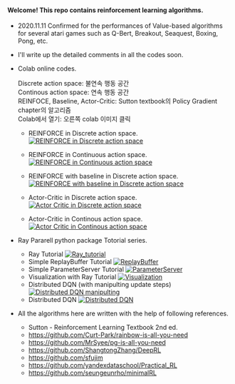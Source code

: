 #### Welcome! This repo contains reinforcement learning algorithms.

- 2020.11.11 Confirmed for the performances of Value-based algorithms for several atari games such as Q-Bert, Breakout, Seaquest, Boxing, Pong, etc.  

- I'll write up the detailed comments in all the codes soon. 

- Colab online codes.

   Discrete action space: 불연속 행동 공간<br>
   Continous action space: 연속 행동 공간<br>
   REINFOCE, Baseline, Actor-Critic: Sutton textbook의 Policy Gradient chapter의 알고리즘<br>
   Colab에서 열기: 오른쪽 colab 이미지 클릭

    - REINFORCE in Discrete action space.  [![REINFORCE in Discrete action space](https://user-images.githubusercontent.com/56760035/106246585-b09ec400-6251-11eb-96ff-504cf16d5358.png)](https://colab.research.google.com/github/kyunghoon-jung/MacaronRL/blob/main/Policy_Based/REINFORCE/1.%20DiscreteREINFORCE.ipynb)

    - REINFORCE in Continuous action space.  [![REINFORCE in Continuous action space](https://user-images.githubusercontent.com/56760035/106246585-b09ec400-6251-11eb-96ff-504cf16d5358.png)](https://colab.research.google.com/github/kyunghoon-jung/MacaronRL/blob/main/Policy_Based/REINFORCE/2.%20ContinuousREINFORCE.ipynb)

    - REINFORCE with baseline in Discrete action space.  [![REINFORCE with baseline in Discrete action space](https://user-images.githubusercontent.com/56760035/106246585-b09ec400-6251-11eb-96ff-504cf16d5358.png)](https://colab.research.google.com/github/kyunghoon-jung/MacaronRL/blob/main/Policy_Based/REINFORCE/3.%20DiscreteREINFORCEwithBaseline.ipynb)

    - Actor-Critic in Discrete action space.  [![Actor Critic in Discrete action space](https://user-images.githubusercontent.com/56760035/106246585-b09ec400-6251-11eb-96ff-504cf16d5358.png)](https://colab.research.google.com/github/kyunghoon-jung/MacaronRL/blob/main/Policy_Based/Actor_Critic/4.%20DiscreteActorCritic.ipynb)

    - Actor-Critic in Continous action space.  [![Actor Critic in Continous action space](https://user-images.githubusercontent.com/56760035/106246585-b09ec400-6251-11eb-96ff-504cf16d5358.png)](https://colab.research.google.com/github/kyunghoon-jung/MacaronRL/blob/main/Policy_Based/Actor_Critic/5.%20ContinuousActorCritic.ipynb)

- Ray Pararell python package Totorial series.

   - Ray Tutorial  [![Ray_tutorial](https://user-images.githubusercontent.com/56760035/106246585-b09ec400-6251-11eb-96ff-504cf16d5358.png)](http://colab.research.google.com/github/kyunghoon-jung/MacaronRL/blob/main/Ray_tutorial/1.%20Ray_Simple_Turorial.ipynb)
   - Simple ReplayBuffer Tutorial [![ReplayBuffer](https://user-images.githubusercontent.com/56760035/106246585-b09ec400-6251-11eb-96ff-504cf16d5358.png)](colab.research.google.com/github/kyunghoon-jung/MacaronRL/blob/main/Ray_tutorial/2.%20Simple_ReplayBuffer_Tutorial.ipynb)
   - Simple ParameterServer Tutorial [![ParameterServer](https://user-images.githubusercontent.com/56760035/106246585-b09ec400-6251-11eb-96ff-504cf16d5358.png)](http://colab.research.google.com/github/kyunghoon-jung/MacaronRL/blob/main/Ray_tutorial/3.%20Simple_ParameterServer_Tutorial.ipynb)
   - Visualization with Ray Tutorial [![Visualization](https://user-images.githubusercontent.com/56760035/106246585-b09ec400-6251-11eb-96ff-504cf16d5358.png)](http://colab.research.google.com/github/kyunghoon-jung/MacaronRL/blob/main/Ray_tutorial/4.%20Visualization_with_Ray.ipynb)
   - Distributed DQN (with manipulting update steps)[![Distributed DQN manipulting](https://user-images.githubusercontent.com/56760035/106246585-b09ec400-6251-11eb-96ff-504cf16d5358.png)](http://colab.research.google.com/github/kyunghoon-jung/MacaronRL/blob/main/Ray_tutorial/5.%20Distributed_DQN_with_restricted_update_steps.ipynb)
   - Distributed DQN [![Distributed DQN](https://user-images.githubusercontent.com/56760035/106246585-b09ec400-6251-11eb-96ff-504cf16d5358.png)](http://colab.research.google.com/github/kyunghoon-jung/MacaronRL/blob/main/Ray_tutorial/6.%20Distributed_DQN.ipynb)

- All the algorithms here are written with the help of following references.

    - Sutton - Reinforcement Learning Textbook 2nd ed.
    - https://github.com/Curt-Park/rainbow-is-all-you-need  
    - https://github.com/MrSyee/pg-is-all-you-need  
    - https://github.com/ShangtongZhang/DeepRL  
    - https://github.com/sfujim
    - https://github.com/yandexdataschool/Practical_RL  
    - https://github.com/seungeunrho/minimalRL

